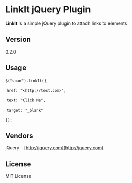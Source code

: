 # LinkIt jQuery Plugin

**LinkIt** is a simple jQuery plugin to attach links to elements

## Version

0.2.0

## Usage

​`$("span").linkIt({`

​             `href: "<http://test.com>",`

​             `text: "Click Me",`
  
​             `target: "_blank"`

​`});`

## Vendors

jQuery - [http://jquery.com](http://jquery.com)

## License

MIT License

